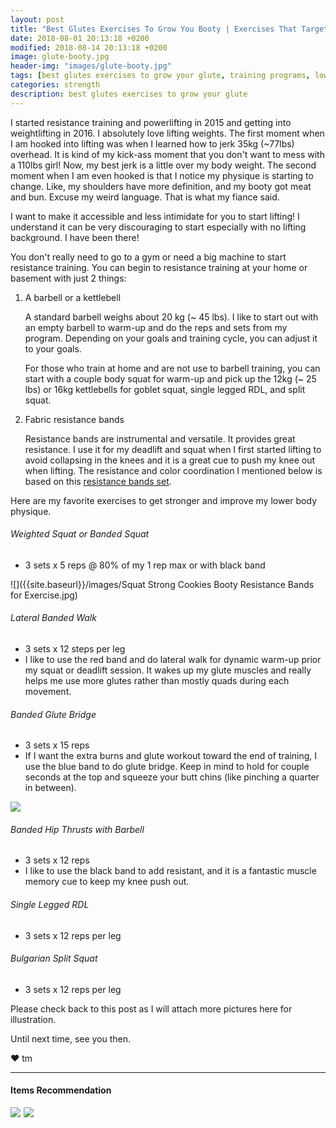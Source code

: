 ```yaml
---
layout: post
title: "Best Glutes Exercises To Grow You Booty | Exercises That Target The Peaches"
date: 2018-08-01 20:13:18 +0200
modified: 2018-08-14 20:13:18 +0200
image: glute-booty.jpg
header-img: "images/glute-booty.jpg"
tags: [best glutes exercises to grow your glute, training programs, lower body exercises, resistance training, resistance band, booty band, RDL, glute bridge, squat, Bulgarian split squat, hip thrusts]
categories: strength
description: best glutes exercises to grow your glute
---
```


I started resistance training and powerlifting in 2015 and getting into weightlifting in 2016. I absolutely love lifting weights. The first moment when I am hooked into lifting was when I learned how to jerk 35kg (~77lbs) overhead. It is kind of my kick-ass moment that you don't want to mess with a 110lbs girl! Now, my best jerk is a little over my body weight. The second moment when I am even hooked is that I notice my physique is starting to change. Like, my shoulders have more definition, and my booty got meat and bun. Excuse my weird language. That is what my fiance said. 

I want to make it accessible and less intimidate for you to start lifting! I understand it can be very discouraging to start especially with no lifting background. I have been there!

You don't really need to go to a gym or need a big machine to start resistance training. You can begin to resistance training at your home or basement with just 2 things:

1. A barbell or a kettlebell

    A standard barbell weighs about 20 kg (~ 45 lbs). I like to start out with an empty barbell to warm-up and do the reps and sets from my program. Depending on your goals and training cycle, you can adjust it to your goals.

    For those who train at home and are not use to barbell training, you can start with a couple body squat for warm-up and pick up the 12kg (~ 25 lbs) or 16kg kettlebells for goblet squat, single legged RDL, and split squat. 

2. Fabric resistance bands
    
    Resistance bands are instrumental and versatile. It provides great resistance. I use it for my deadlift and squat when I first started lifting to avoid collapsing in the knees and it is a great cue to push my knee out when lifting. The resistance and color coordination I mentioned below is based on this [resistance bands set][resistance-band]. 

Here are my favorite exercises to get stronger and improve my lower body physique.


###### Weighted Squat or Banded Squat

* 3 sets x 5 reps @ 80% of my 1 rep max or with black band 

![]({{site.baseurl}}/images/Squat Strong Cookies Booty Resistance Bands for Exercise.jpg)

###### Lateral Banded Walk

* 3 sets x 12 steps per leg
* I like to use the red band and do lateral walk for dynamic warm-up prior my squat or deadlift session. It wakes up my glute muscles and really helps me use more glutes rather than mostly quads during each movement. 

###### Banded Glute Bridge

* 3 sets x 15 reps
* If I want the extra burns and glute workout toward the end of training, I use the blue band to do glute bridge. Keep in mind to hold for couple seconds at the top and squeeze your butt chins (like pinching a quarter in between).

![]({{site.baseurl}}/images/glute-bridge.jpg)

###### Banded Hip Thrusts with Barbell

* 3 sets x 12 reps
* I like to use the black band to add resistant, and it is a fantastic muscle memory cue to keep my knee push out. 

###### Single Legged RDL

* 3 sets x 12 reps per leg

###### Bulgarian Split Squat

* 3 sets x 12 reps per leg

Please check back to this post as I will attach more pictures here for illustration. 

Until next time, see you then.

❤ tm


***

#### Items Recommendation

[resistance-band]: https://www.amazon.com/s/ref=nb_sb_noss?url=search-alias%3Dsporting&field-keywords=Strong+Cookies+Booty+Resistance+Bands+for+Exercise+%26+Warm-Up+-+Great+for+Squat%2C+Lunges%2C+Hip+Thrusts%2C+Glute+Bridge%2C+Monster+Walk+-+Non-Slip+Design+%28Set+of+3%29

<a target="_blank"  href="https://www.amazon.com/gp/product/B0093CMZ04/ref=as_li_tl?ie=UTF8&camp=1789&creative=9325&creativeASIN=B0093CMZ04&linkCode=as2&tag=pickupstrengt-20&linkId=777a6045bbf3b4a0dcd271e97ab89e20"><img border="0" src="//ws-na.amazon-adsystem.com/widgets/q?_encoding=UTF8&MarketPlace=US&ASIN=B0093CMZ04&ServiceVersion=20070822&ID=AsinImage&WS=1&Format=_SL110_&tag=pickupstrengt-20" ></a><img src="//ir-na.amazon-adsystem.com/e/ir?t=pickupstrengt-20&l=am2&o=1&a=B0093CMZ04" width="1" height="1" border="0" alt="" style="border:none !important; margin:0px !important;" />
<a target="_blank"  href="https://www.amazon.com/gp/product/B07DR3PJDC/ref=as_li_tl?ie=UTF8&camp=1789&creative=9325&creativeASIN=B07DR3PJDC&linkCode=as2&tag=pickupstrengt-20&linkId=4d5acd981dbbc3e377d6512f85c7d935"><img border="0" src="//ws-na.amazon-adsystem.com/widgets/q?_encoding=UTF8&MarketPlace=US&ASIN=B07DR3PJDC&ServiceVersion=20070822&ID=AsinImage&WS=1&Format=_SL160_&tag=pickupstrengt-20" ></a><img src="//ir-na.amazon-adsystem.com/e/ir?t=pickupstrengt-20&l=am2&o=1&a=B07DR3PJDC" width="1" height="1" border="0" alt="" style="border:none !important; margin:0px !important;" />